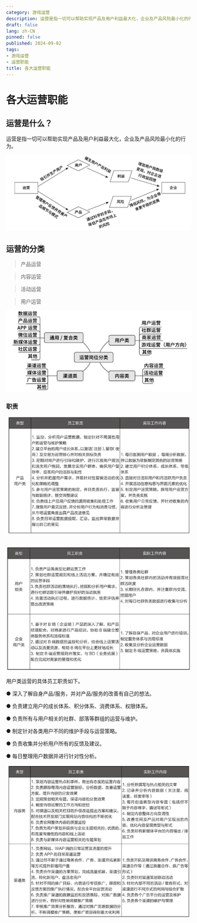 ```yaml
---
category: 游戏运营
description: 运营是指一切可以帮助实现产品及用户利益最大化，企业及产品风险最小化的行为。
draft: false
lang: zh-CN
pinned: false
published: 2024-09-02
tags:
- 游戏运营
- 运营职能
title: 各大运营职能
---
```



# 各大运营职能

## 运营是什么？
运营是指一切可以帮助实现产品及用户利益最大化，企业及产品风险最小化的行为。





![1560705445399-91208fe7-967a-49d9-8813-70a63dbb8099.png](./img/183263_zpeuf0gk4bwqyb61/1560705445399-91208fe7-967a-49d9-8813-70a63dbb8099-116192.png)





## 运营的分类
> 产品运营
>

> 内容运营
>

> 活动运营
>

> 用户运营
>



![1560704432011-1144631b-e4d2-4b78-830b-c6b42ae4df86.png](./img/183263_zpeuf0gk4bwqyb61/1560704432011-1144631b-e4d2-4b78-830b-c6b42ae4df86-147472.png)



### 职责
![1560707418337-a8fa24eb-a8dd-4683-8d97-698d864ec4cb.png](./img/183263_zpeuf0gk4bwqyb61/1560707418337-a8fa24eb-a8dd-4683-8d97-698d864ec4cb-682316.png)

 ![1560707445066-539ff0ba-afda-45dc-bb2a-71d3b570523a.png](./img/183263_zpeuf0gk4bwqyb61/1560707445066-539ff0ba-afda-45dc-bb2a-71d3b570523a-557833.png)

用户类运营的具体员工职责如下。

● 深入了解自身产品/服务，并对产品/服务的改善有自己的想法。

● 负责建立用户的成长体系、积分体系、消费体系、权限体系。

● 负责所有与用户相关的社群、部落等群组的运营与维护。

● 制定针对各类用户不同的维护手段与运营策略。

● 负责收集并分析用户所有的反馈及建议。

● 每日整理用户数据并进行针对性分析。





![1560707569978-0995c8bb-7ef0-431a-8e4c-1bc996354943.png](./img/183263_zpeuf0gk4bwqyb61/1560707569978-0995c8bb-7ef0-431a-8e4c-1bc996354943-405261.png)







